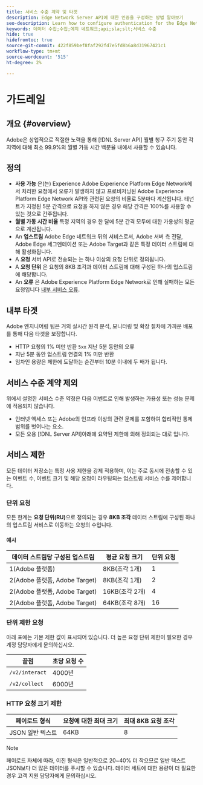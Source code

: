 ```yaml
---
title: 서비스 수준 계약 및 타겟
description: Edge Network Server API에 대한 인증을 구성하는 방법 알아보기
seo-description: Learn how to configure authentication for the Edge Network Server API
keywords: 데이터 수집;수집;에지 네트워크;api;sla;slt;서비스 수준
hide: true
hidefromtoc: true
source-git-commit: 422f859bef8faf292fd7e5fd8b6a8d31967421c1
workflow-type: tm+mt
source-wordcount: '515'
ht-degree: 2%

---
```



# 가드레일

## 개요 {#overview}

Adobe은 상업적으로 적절한 노력을 통해 [!DNL Server API] 월별 청구 주기 동안 각 지역에 대해 최소 99.9%의 월별 가동 시간 백분율 내에서 사용할 수 있습니다.

## 정의

* **사용 가능** 은(는) Experience Adobe Experience Platform Edge Network에서 처리한 요청에서 오류가 발생하지 않고 프로비저닝된 Adobe Experience Platform Edge Network API와 관련된 요청의 비율로 5분마다 계산됩니다. 테넌트가 지정된 5분 간격으로 요청을 하지 않은 경우 해당 간격은 100%를 사용할 수 있는 것으로 간주됩니다.
* **월별 가동 시간 비율** 특정 지역의 경우 한 달에 5분 간격 모두에 대한 가용성의 평균으로 계산됩니다.
* An **업스트림** Adobe Edge 네트워크 뒤의 서비스로서, Adobe 서버 측 전달, Adobe Edge 세그멘테이션 또는 Adobe Target과 같은 특정 데이터 스트림에 대해 활성화됩니다.
* A **요청** 서버 API로 전송되는 는 하나 이상의 요청 단위로 정의됩니다.
* A **요청 단위** 은 요청의 8KB 조각과 데이터 스트림에 대해 구성된 하나의 업스트림에 해당합니다.
* An **오류** 은 Adobe Experience Platform Edge Network로 인해 실패하는 모든 요청입니다 [내부 서비스 오류](error-handling.md).

## 내부 타겟

Adobe 엔지니어링 팀은 거의 실시간 원격 분석, 모니터링 및 확장 절차에 가까운 배포를 통해 다음 타겟을 보장합니다.

* HTTP 요청의 1% 미만 반환 `5xx` 지난 5분 동안의 오류
* 지난 5분 동안 업스트림 연결의 1% 미만 반환
* 임차인 용량은 제한에 도달하는 순간부터 10분 이내에 두 배가 됩니다.

## 서비스 수준 계약 제외

위에서 설명한 서비스 수준 약정은 다음 이벤트로 인해 발생하는 가용성 또는 성능 문제에 적용되지 않습니다.

* 인터넷 액세스 또는 Adobe의 인프라 이상의 관련 문제를 포함하여 합리적인 통제 범위를 벗어나는 요소.
* 모든 오용 [!DNL Server API]아래에 요약된 제한에 의해 정의되는 대로 입니다.

## 서비스 제한

모든 데이터 저장소는 특정 사용 제한을 강제 적용하며, 이는 주로 동시에 전송할 수 있는 이벤트 수, 이벤트 크기 및 해당 요청이 라우팅되는 업스트림 서비스 수를 제어합니다.

### 단위 요청

모든 한계는 **요청 단위(RU)**&#x200B;으로 정의되는 경우 **8KB 조각** 데이터 스트림에 구성된 하나의 업스트림 서비스로 이동하는 요청의 수입니다.

#### 예시

| 데이터 스트림당 구성된 업스트림 | 평균 요청 크기 | 단위 요청 |
| --- | --- | --- |
| 1(Adobe 플랫폼) | 8KB(조각 1개) | 1 |
| 2(Adobe 플랫폼, Adobe Target) | 8KB(조각 1개) | 2 |
| 2(Adobe 플랫폼, Adobe Target) | 16KB(조각 2개) | 4 |
| 2(Adobe 플랫폼, Adobe Target) | 64KB(조각 8개) | 16 |

### 단위 제한 요청

아래 표에는 기본 제한 값이 표시되어 있습니다. 더 높은 요청 단위 제한이 필요한 경우 계정 담당자에게 문의하십시오.

| 끝점 | 초당 요청 수 |
| --- | --- |
| `/v2/interact` | 4000년 |
| `/v2/collect` | 6000년 |


### HTTP 요청 크기 제한

| 페이로드 형식 | 요청에 대한 최대 크기 | 최대 8KB 요청 조각 |
| --- | --- | --- |
| JSON 일반 텍스트 | 64KB | 8 |


>[!NOTE]
>
>페이로드 자체에 따라, 이진 형식은 일반적으로 20~40% 더 작으므로 일반 텍스트 JSON보다 더 많은 데이터를 푸시할 수 있습니다. 데이터 세트에 대한 용량이 더 필요한 경우 고객 지원 담당자에게 문의하십시오.

